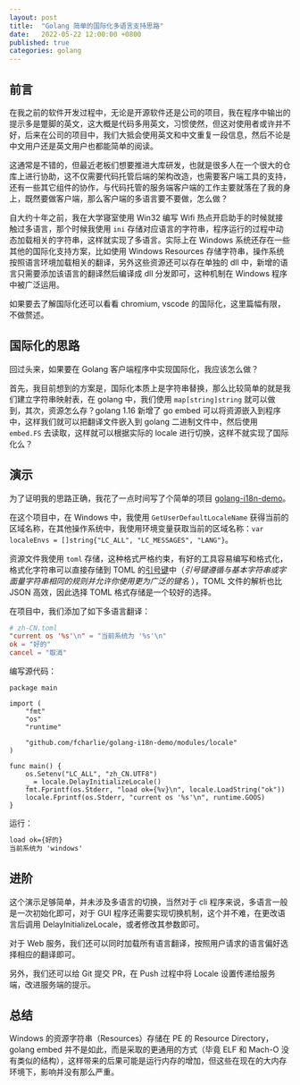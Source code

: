 ```yaml
---
layout: post
title:  "Golang 简单的国际化多语言支持思路"
date:   2022-05-22 12:00:00 +0800
published: true
categories: golang
---
```

## 前言

在我之前的软件开发过程中，无论是开源软件还是公司的项目，我在程序中输出的提示多是蹩脚的英文，这大概是代码多用英文，习惯使然，但这对使用者或许并不好，后来在公司的项目中，我们大抵会使用英文和中文重复一段信息，然后不论是中文用户还是英文用户也都能简单的阅读。

这通常是不错的，但最近老板们想要推进大库研发，也就是很多人在一个很大的仓库上进行协助，这不仅需要代码托管后端的架构改造，也需要客户端工具的支持，还有一些其它组件的协作，与代码托管的服务端客户端的工作主要就落在了我的身上，既然要做客户端，那么客户端的多语言要不要做，怎么做？

自大约十年之前，我在大学寝室使用 Win32 编写 Wifi 热点开启助手的时候就接触过多语言，那个时候我使用 `ini` 存储对应语言的字符串，程序运行的过程中动态加载相关的字符串，这样就实现了多语言。实际上在 Windows 系统还存在一些其他的国际化支持方案，比如使用 Windows Resources 存储字符串，操作系统按照语言环境加载相关的翻译，另外这些资源还可以存在单独的 dll 中，新增的语言只需要添加该语言的翻译然后编译成 dll 分发即可，这种机制在 Windows 程序中被广泛运用。

如果要去了解国际化还可以看看 chromium, vscode 的国际化，这里篇幅有限，不做赘述。

## 国际化的思路

回过头来，如果要在 Golang 客户端程序中实现国际化，我应该怎么做？

首先，我目前想到的方案是，国际化本质上是字符串替换，那么比较简单的就是我们建立字符串映射表，在 golang 中，我们使用 `map[string]string` 就可以做到，其次，资源怎么存？golang 1.16 新增了 go embed 可以将资源嵌入到程序中，这样我们就可以把翻译文件嵌入到 golang 二进制文件中，然后使用 `embed.FS` 去读取，这样就可以根据实际的 locale 进行切换，这样不就实现了国际化么？

## 演示

为了证明我的思路正确，我花了一点时间写了个简单的项目 [golang-i18n-demo](https://github.com/fcharlie/golang-i18n-demo)。

在这个项目中，在 Windows 中，我使用 `GetUserDefaultLocaleName` 获得当前的区域名称，在其他操作系统中，我使用环境变量获取当前的区域名称：`var localeEnvs = []string{"LC_ALL", "LC_MESSAGES", "LANG"}`。

资源文件我使用 `toml` 存储，这种格式严格约束，有好的工具容易编写和格式化，格式化字符串可以直接存储到 TOML 的[引号键](https://toml.io/cn/v1.0.0#%E9%94%AE%E5%90%8D)中（*引号键遵循与基本字符串或字面量字符串相同的规则并允许你使用更为广泛的键名* ），TOML 文件的解析也比 JSON 高效，因此选择 TOML 格式存储是一个较好的选择。

在项目中，我们添加了如下多语言翻译：

```toml
# zh-CN.toml
"current os '%s'\n" = "当前系统为 '%s'\n"
ok = "好的"
cancel = "取消"
```

编写源代码：

```golang
package main

import (
	"fmt"
	"os"
	"runtime"

	"github.com/fcharlie/golang-i18n-demo/modules/locale"
)

func main() {
	os.Setenv("LC_ALL", "zh_CN.UTF8")
	_ = locale.DelayInitializeLocale()
	fmt.Fprintf(os.Stderr, "load ok={%v}\n", locale.LoadString("ok"))
	locale.Fprintf(os.Stderr, "current os '%s'\n", runtime.GOOS)
}
```

运行：

```txt
load ok={好的}
当前系统为 'windows'
```

## 进阶

这个演示足够简单，并未涉及多语言的切换，当然对于 cli 程序来说，多语言一般是一次初始化即可，对于 GUI 程序还需要实现切换机制，这个并不难，在更改语言后调用 DelayInitializeLocale，或者修改其参数即可。

对于 Web 服务，我们还可以同时加载所有语言翻译，按照用户请求的语言偏好选择相应的翻译即可。

另外，我们还可以给 Git 提交 PR，在 Push 过程中将 Locale 设置传递给服务端，改进服务端的提示。

## 总结

Windows 的资源字符串（Resources）存储在 PE 的 Resource Directory，golang embed 并不是如此，而是采取的更通用的方式（毕竟 ELF 和 Mach-O 没有类似的结构），这样带来的后果可能是运行内存的增加，但这些在现在的大内存环境下，影响并没有那么严重。

